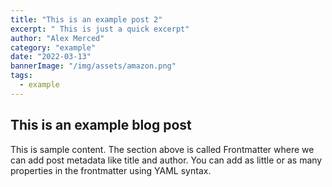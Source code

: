 ```yaml
---
title: "This is an example post 2"
excerpt: " This is just a quick excerpt"
author: "Alex Merced"
category: "example"
date: "2022-03-13"
bannerImage: "/img/assets/amazon.png"
tags:
  - example
---
```


## This is an example blog post

This is sample content. The section above is called Frontmatter where we can add post metadata like title and author. You can add as little or as many properties in the frontmatter using YAML syntax.
